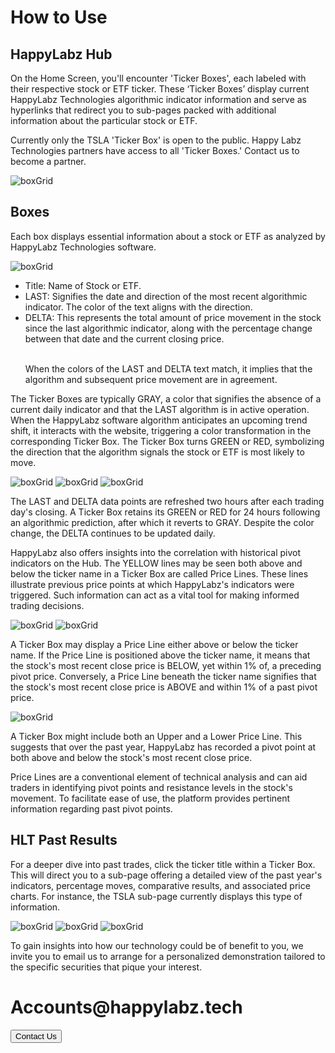 <link rel="stylesheet" href="how_to_use.css" />

<h1 class="header">How to Use</h1>

<div class="sectionTitle"><h2>HappyLabz Hub</h2></div>
<div class="example">
  <p class="textSpan">
    On the Home Screen, you'll encounter 'Ticker Boxes', each labeled with
    their respective stock or ETF ticker. These ‘Ticker Boxes’ display current 
    HappyLabz Technologies algorithmic indicator information and serve as hyperlinks that
    redirect you to sub-pages packed with additional information about the
    particular stock or ETF.
  </p>
  <p class="textSpan">
    Currently only the TSLA 'Ticker Box' is open to the public. Happy Labz 
    Technologies partners have access to all 'Ticker Boxes.' Contact us to 
    become a partner.
  </p>
  <img class="imgSpan" src="images/boxGrid.png" alt="boxGrid" />
</div>

<div class="sectionTitle"><h2>Boxes</h2></div>
<div class="example">
  <p class="textSpan">
    Each box displays essential information about a stock or ETF as analyzed
    by HappyLabz Technologies software.
  </p>

  <img class="SepDec" src="images/greyGreenBox.png" alt="boxGrid" />
  <ul class="descriptList">
    <li>Title: Name of Stock or ETF.</li>
    <li>
      LAST: Signifies the date and direction of the most recent algorithmic
      indicator. The color of the text aligns with the direction.
    </li>
    <li>
      DELTA: This represents the total amount of price movement in the stock
      since the last algorithmic indicator, along with the percentage change
      between that date and the current closing price.
    </li>
    <br />
    <p>
      When the colors of the LAST and DELTA text match, it implies that the
      algorithm and subsequent price movement are in agreement.
    </p>
  </ul>
  <p class="textSpan">
    The Ticker Boxes are typically GRAY, a color that signifies the absence
    of a current daily indicator and that the LAST algorithm is in active
    operation. When the HappyLabz software algorithm anticipates an upcoming trend
    shift, it interacts with the website, triggering a color transformation
    in the corresponding Ticker Box. The Ticker Box turns GREEN or RED,
    symbolizing the direction that the algorithm signals the stock or ETF is
    most likely to move.
  </p>
  <img class="imgSpanSmol" src="images/greyRedBox.png" alt="boxGrid" />
  <img class="SepDec" src="images/boxGreenDec.png" alt="boxGrid" />
  <img class="SepDec" src="images/boxRedFeb.png" alt="boxGrid" />

  <p class="textSpan">
    The LAST and DELTA data points are refreshed two hours after each
    trading day's closing. A Ticker Box retains its GREEN or RED for 24
    hours following an algorithmic prediction, after which it reverts to
    GRAY. Despite the color change, the DELTA continues to be updated
    daily.
  </p>

  <p class="textSpan">
    HappyLabz also offers insights into the correlation with historical 
    pivot indicators on the Hub. The YELLOW lines may be seen both above 
    and below the ticker name in a Ticker Box are called Price Lines. 
    These lines illustrate previous price points at which HappyLabz's 
    indicators were triggered. Such information can act as a vital tool 
    for making informed trading decisions.
  </p>
  <img class="SepDec" src="images/upperPriceline.png" alt="boxGrid" />
  <img class="SepDec" src="images/lowerPriceline.png" alt="boxGrid" />
  
  <p class="textSpan">
    A Ticker Box may display a Price Line either above or below the 
    ticker name. If the Price Line is positioned above the ticker name, 
    it means that the stock's  most recent close price is BELOW, yet 
    within 1% of, a preceding pivot price. Conversely, a Price Line 
    beneath the ticker name signifies that the stock's most recent close 
    price is ABOVE and within 1% of a past pivot price.
  </p>
  <img class="imgSpanSmol" src="images/doublePriceline.png" alt="boxGrid" />
  <p class="textSpan">
    A Ticker Box might include both an Upper and a Lower Price Line. This 
    suggests that over the past year, HappyLabz has recorded a pivot point 
    at both above and below the stock's most recent close price.
  </p>
  <p>
    Price Lines are a conventional element of technical analysis and can 
    aid traders in identifying pivot points and resistance levels in the 
    stock's movement. To facilitate ease of use, the platform provides 
    pertinent information regarding past pivot points.
  </p>
</div>

<div class="sectionTitle"><h2>HLT Past Results</h2></div>
<div class="example">
  <p class="textSpan">
    For a deeper dive into past trades, click the ticker title within a
    Ticker Box. This will direct you to a sub-page offering a detailed view
    of the past year's indicators, percentage moves, comparative results,
    and associated price charts. For instance, the TSLA sub-page currently
    displays this type of information.
  </p>
  <img class="SepDec" src="images/greyRedBox.png" alt="boxGrid" />
  <img class="exampGraph" src="images/expPastIndicators.png" alt="boxGrid" />
  <img class="exampGraph" src="images/comparativeResults.png" alt="boxGrid" />
  <!-- <img class="exampGraph" src="images/histIndChart.png" alt="boxGrid" /> -->
  <p class="textSpan">
    To gain insights into how our technology could be of benefit to you, we invite
    you to email us to arrange for a personalized demonstration tailored to
    the specific securities that pique your interest.
  </p>
</div>

<div class="contactBox">
  <div class="boxGrid">
    <h1>Accounts@happylabz.tech</h1>
    <!-- <li style="float: right"> -->
    <a href="mailto:accounts@happylabz.tech?subject=Let's Talk">
      <button>Contact Us</button>
    </a>
    <!-- </li> -->
  </div>
</div>